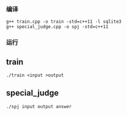 ### 编译
    g++ train.cpp -o train -std=c++11 -l sqlite3
    g++ special_judge.cpp -o spj -std=c++11
    
### 运行

## train
    ./train <input >output

## special_judge
    ./spj input output answer

